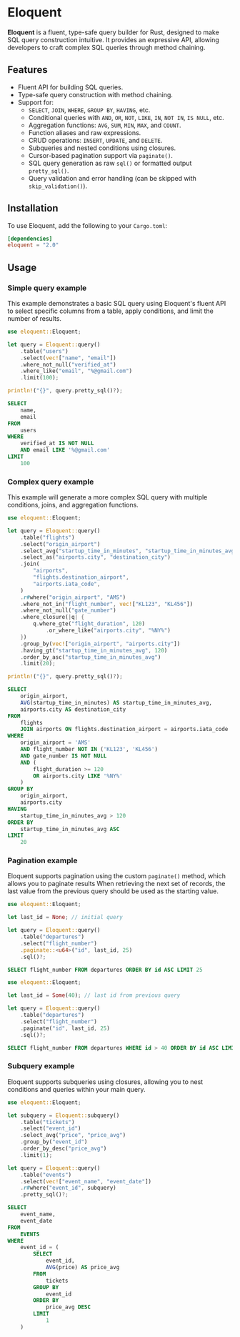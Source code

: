# Eloquent

**Eloquent** is a fluent, type-safe query builder for Rust, designed to make SQL query construction intuitive. It provides an expressive API, allowing developers to craft complex SQL queries through method chaining.

## Features

- Fluent API for building SQL queries.
- Type-safe query construction with method chaining.
- Support for:
  - `SELECT`, `JOIN`, `WHERE`, `GROUP BY`, `HAVING`, etc.
  - Conditional queries with `AND`, `OR`, `NOT`, `LIKE`, `IN`, `NOT IN`, `IS NULL`, etc.
  - Aggregation functions: `AVG`, `SUM`, `MIN`, `MAX`, and `COUNT`.
  - Function aliases and raw expressions.
  - CRUD operations: `INSERT`, `UPDATE`, and `DELETE`.
  - Subqueries and nested conditions using closures.
  - Cursor-based pagination support via `paginate()`.
  - SQL query generation as raw `sql()` or formatted output `pretty_sql()`.
  - Query validation and error handling (can be skipped with `skip_validation()`).

## Installation

To use Eloquent, add the following to your `Cargo.toml`:

```toml
[dependencies]
eloquent = "2.0"
```

## Usage

### Simple query example

This example demonstrates a basic SQL query using Eloquent's fluent API to select specific columns from a table, apply conditions, and limit the number of results.

```rust
use eloquent::Eloquent;

let query = Eloquent::query()
    .table("users")
    .select(vec!["name", "email"])
    .where_not_null("verified_at")
    .where_like("email", "%@gmail.com")
    .limit(100);

println!("{}", query.pretty_sql()?);
```

```sql
SELECT
    name,
    email
FROM
    users
WHERE
    verified_at IS NOT NULL
    AND email LIKE '%@gmail.com'
LIMIT
    100
```

### Complex query example

This example will generate a more complex SQL query with multiple conditions, joins, and aggregation functions.

```rust
use eloquent::Eloquent;

let query = Eloquent::query()
    .table("flights")
    .select("origin_airport")
    .select_avg("startup_time_in_minutes", "startup_time_in_minutes_avg")
    .select_as("airports.city", "destination_city")
    .join(
        "airports",
        "flights.destination_airport",
        "airports.iata_code",
    )
    .r#where("origin_airport", "AMS")
    .where_not_in("flight_number", vec!["KL123", "KL456"])
    .where_not_null("gate_number")
    .where_closure(|q| {
        q.where_gte("flight_duration", 120)
            .or_where_like("airports.city", "%NY%")
    })
    .group_by(vec!["origin_airport", "airports.city"])
    .having_gt("startup_time_in_minutes_avg", 120)
    .order_by_asc("startup_time_in_minutes_avg")
    .limit(20);

println!("{}", query.pretty_sql()?);
```

```sql
SELECT
    origin_airport,
    AVG(startup_time_in_minutes) AS startup_time_in_minutes_avg,
    airports.city AS destination_city
FROM
    flights
    JOIN airports ON flights.destination_airport = airports.iata_code
WHERE
    origin_airport = 'AMS'
    AND flight_number NOT IN ('KL123', 'KL456')
    AND gate_number IS NOT NULL
    AND (
        flight_duration >= 120
        OR airports.city LIKE '%NY%'
    )
GROUP BY
    origin_airport,
    airports.city
HAVING
    startup_time_in_minutes_avg > 120
ORDER BY
    startup_time_in_minutes_avg ASC
LIMIT
    20
```

### Pagination example

Eloquent supports pagination using the custom `paginate()` method, which allows you to paginate results When retrieving the next set of records, the last value from the previous query should be used as the starting value.

```rust
use eloquent::Eloquent;

let last_id = None; // initial query

let query = Eloquent::query()
    .table("departures")
    .select("flight_number")
    .paginate::<u64>("id", last_id, 25)
    .sql()?;
```

```sql
SELECT flight_number FROM departures ORDER BY id ASC LIMIT 25
```

```rust
use eloquent::Eloquent;

let last_id = Some(40); // last id from previous query

let query = Eloquent::query()
    .table("departures")
    .select("flight_number")
    .paginate("id", last_id, 25)
    .sql()?;
```

```sql
SELECT flight_number FROM departures WHERE id > 40 ORDER BY id ASC LIMIT 25
```

### Subquery example

Eloquent supports subqueries using closures, allowing you to nest conditions and queries within your main query.

```rust
use eloquent::Eloquent;

let subquery = Eloquent::subquery()
    .table("tickets")
    .select("event_id")
    .select_avg("price", "price_avg")
    .group_by("event_id")
    .order_by_desc("price_avg")
    .limit(1);

let query = Eloquent::query()
    .table("events")
    .select(vec!["event_name", "event_date"])
    .r#where("event_id", subquery)
    .pretty_sql()?;
```

```sql
SELECT
    event_name,
    event_date
FROM
    EVENTS
WHERE
    event_id = (
        SELECT
            event_id,
            AVG(price) AS price_avg
        FROM
            tickets
        GROUP BY
            event_id
        ORDER BY
            price_avg DESC
        LIMIT
            1
    )
```
